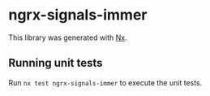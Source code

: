 # ngrx-signals-immer

This library was generated with [Nx](https://nx.dev).

## Running unit tests

Run `nx test ngrx-signals-immer` to execute the unit tests.
